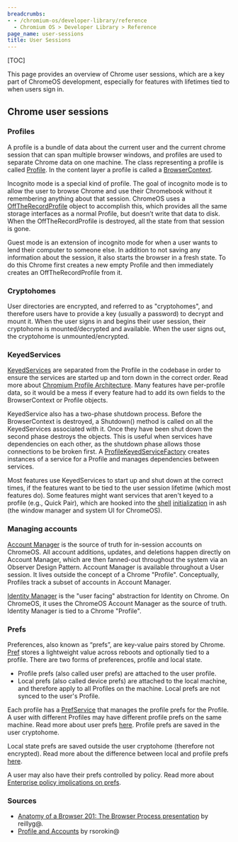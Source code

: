 ```yaml
---
breadcrumbs:
- - /chromium-os/developer-library/reference
  - Chromium OS > Developer Library > Reference
page_name: user-sessions
title: User Sessions
---
```

[TOC]

This page provides an overview of Chrome user sessions, which are a key
part of ChromeOS development, especially for features with lifetimes tied to
when users sign in.

## Chrome user sessions

### Profiles

A profile is a bundle of data about the current user and the current chrome
session that can span multiple browser windows, and profiles are used to
separate Chrome data on one machine. The class representing a profile is called
[Profile](https://source.chromium.org/chromium/chromium/src/+/main:chrome/browser/profiles/profile.h).
In the content layer a profile is called a
[BrowserContext](https://source.chromium.org/chromium/chromium/src/+/refs/heads/main:content/public/browser/browser_context.h;drc=47042255a0d8acfbcf58cb0eea4607ec574b8419;l=108).

Incognito mode is a special kind of profile. The goal of incognito mode is to
allow the user to browse Chrome and use their Chromebook without it remembering
anything about that session. ChromeOS uses a
[OffTheRecordProfile](https://source.chromium.org/chromium/chromium/src/+/main:chrome/browser/profiles/off_the_record_profile_impl.h?q=OffTheRecordProfile)
object to accomplish this, which provides all the same storage interfaces as a
normal Profile, but doesn’t write that data to disk. When the
OffTheRecordProfile is destroyed, all the state from that session is gone.

Guest mode is an extension of incognito mode for when a user wants to lend their
computer to someone else. In addition to not saving any information about the
session, it also starts the browser in a fresh state. To do this Chrome first
creates a new empty Profile and then immediately creates an OffTheRecordProfile
from it.

### Cryptohomes

User directories are encrypted, and referred to as "cryptohomes", and therefore
users have to provide a key (usually a password) to decrypt and mount it.
When the user signs in and begins their user session, their cryptohome is
mounted/decrypted and available. When the user signs out, the cryptohome is
unmounted/encrypted.

### KeyedServices

[KeyedServices](https://source.chromium.org/chromium/chromium/src/+/main:components/keyed_service/core/keyed_service.h?q=KeyedService&ss=chromium%2Fchromium%2Fsrc)
are separated from the Profile in the codebase in order to ensure the services
are started up and torn down in the correct order. Read more about
[Chromium Profile Architecture](https://www.chromium.org/developers/design-documents/profile-architecture/).
Many features have per-profile data, so it would be a mess if every feature had
to add its own fields to the BrowserContext or Profile objects.

KeyedService also has a two-phase shutdown process. Before the BrowserContext
is destroyed, a Shutdown() method is called on all the KeyedServices associated
with it. Once they have been shut down the second phase destroys the objects.
This is useful when services have dependencies on each other, as the shutdown
phase allows those connections to be broken first. A
[ProfileKeyedServiceFactory](https://source.chromium.org/chromium/chromium/src/+/main:chrome/browser/profiles/profile_keyed_service_factory.h?q=ProfileKeyedServiceFactory)
creates instances of a service for a Profile and manages dependencies
between services.

Most features use KeyedServices to start up and shut down at the
correct times, if the features want to be tied to the user
session lifetime (which most features do). Some features might want services
that aren't keyed to a profile (e.g., Quick Pair), which are hooked into
the
[shell](https://source.chromium.org/chromium/chromium/src/+/main:ash/shell.h)
[initialization](https://source.chromium.org/chromium/chromium/src/+/refs/heads/main:ash/shell.h;l=848;drc=3b6a047da8255b32ec49f7c5476ed8429118b358;bpv=1;bpt=1)
in ash (the window manager and system UI for ChromeOS).

### Managing accounts

[Account Manager](https://source.chromium.org/chromium/chromium/src/+/main:components/account_manager_core/)
is the source of truth for in-session accounts on ChromeOS. All account
additions, updates, and deletions happen directly on Account Manager, which are
then fanned-out throughout the system via an Observer Design Pattern. Account
Manager is available throughout a User session. It lives outside the concept of
a Chrome "Profile". Conceptually, Profiles track a subset of accounts in
Account Manager.

[Identity Manager](https://source.chromium.org/chromium/chromium/src/+/main:components/signin/public/identity_manager/)
is the "user facing" abstraction for Identity on Chrome. On ChromeOS, it uses
the ChromeOS Account Manager as the source of truth. Identity Manager is tied
to a Chrome "Profile".

### Prefs

Preferences, also known as “prefs”, are key-value pairs stored by Chrome.
[Pref](https://chromium.googlesource.com/chromium/src/+/HEAD/chrome/browser/prefs/README.md)
stores a lightweight value across reboots and optionally tied to a profile.
There are two forms of preferences, profile and local state.

- Profile prefs (also called user prefs) are attached to the user profile.
- Local prefs (also called device prefs) are attached to the local machine,
and therefore apply to all Profiles on the machine. Local prefs are not
synced to the user's Profile.

Each profile has a
[PrefService](https://source.chromium.org/chromium/chromium/src/+/main:components/prefs/pref_service.h)
that manages the profile prefs for the Profile.
A user with different Profiles may have different profile prefs on the
same machine. Read more about user prefs
[here](https://chromium.googlesource.com/chromium/src/+/HEAD/chrome/browser/prefs/README.md).
Profile prefs are saved in the user cryptohome.

Local state prefs are saved outside the user cryptohome (therefore not
encrypted). Read more about the difference between local and profile prefs
[here](http://go/chromium-cookbook-policy-prefs#what-are-preferences).

A user may also have their prefs controlled by policy. Read more about
[Enterprise policy implications on prefs](/chromium-os/developer-library/guides/enterprise/enterprise-policy).

### Sources

- [Anatomy of a Browser 201: The Browser Process presentation](https://docs.google.com/presentation/d/1wM41jcVppQyagSk5ZEbiUvcGwkOnRI5ZK2JpZ9Dm8JA/edit?usp=sharing)
by reillyg@.
- [Profile and Accounts](https://docs.google.com/presentation/d/1f2W1YySPZGsR6LBJZU4KT78URAqbRZ_jILNuMo5uiRs/edit?usp=sharing)
by rsorokin@
